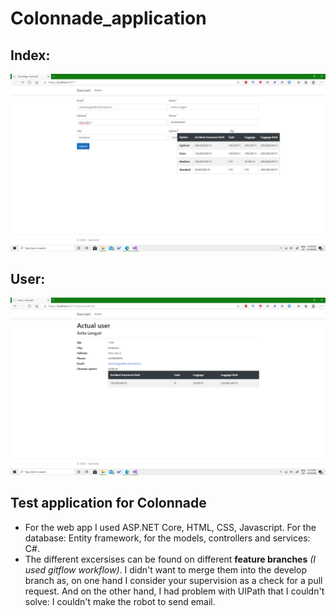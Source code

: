 # Colonnade_application
## Index:
![Index](Index.png)
## User:
![User](User.png)
## Test application for Colonnade
- For the web app I used ASP.NET Core, HTML, CSS, Javascript. For the database: Entity framework, for the models, controllers and services: C#.
- The different excersises can be found on different **feature branches** *(I used gitflow workflow)*. I didn't want to merge them into the develop branch as, on one hand I consider your supervision as a check for a pull request. And on the other hand, I had problem with UIPath that I couldn't solve: I couldn't make the robot to send email.
